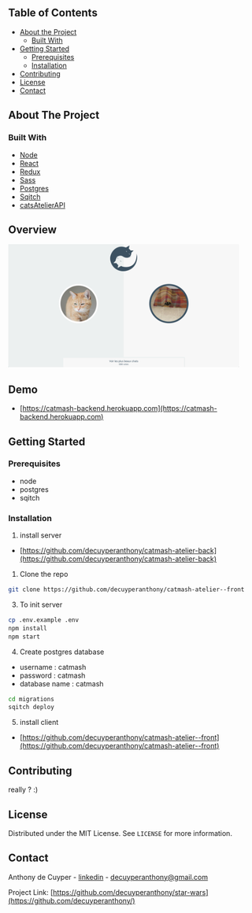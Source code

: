 ## Table of Contents

* [About the Project](#about-the-project)
  * [Built With](#built-with)
* [Getting Started](#getting-started)
  * [Prerequisites](#prerequisites)
  * [Installation](#installation)
* [Contributing](#contributing)
* [License](#license)
* [Contact](#contact)



<!-- ABOUT THE PROJECT -->
## About The Project


### Built With

* [Node](https://nodejs.org/dist/latest-v12.x/docs/api/)
* [React](https://fr.reactjs.org/)
* [Redux](https://redux.js.org/)
* [Sass](https://sass-lang.com/documentation/syntax)
* [Postgres](https://www.postgresql.org/)
* [Sqitch](https://sqitch.org/)
* [catsAtelierAPI]()

## Overview
 <img src="./.github/img/catmash-screen.png" alt="Logo" width="auto" height="250">

## Demo


* [https://catmash-backend.herokuapp.com](https://catmash-backend.herokuapp.com)

<!-- GETTING STARTED -->
## Getting Started

### Prerequisites

* node
* postgres
* sqitch

### Installation

1. install server
* [https://github.com/decuyperanthony/catmash-atelier-back](https://github.com/decuyperanthony/catmash-atelier-back)

1. Clone the repo
```sh
git clone https://github.com/decuyperanthony/catmash-atelier--front
```



3. To init server
```sh
cp .env.example .env
npm install
npm start
```
4. Create postgres database
* username : catmash
* password : catmash
* database name : catmash
```sh
cd migrations
sqitch deploy
```


5. install client
* [https://github.com/decuyperanthony/catmash-atelier--front](https://github.com/decuyperanthony/catmash-atelier--front)



<!-- CONTRIBUTING -->
## Contributing
really ? :)




<!-- LICENSE -->
## License

Distributed under the MIT License. See `LICENSE` for more information.



<!-- CONTACT -->
## Contact

Anthony de Cuyper - [linkedin](https://www.linkedin.com/in/anthony-de-cuyper/) - decuyperanthony@gmail.com

Project Link: [https://github.com/decuyperanthony/star-wars](https://github.com/decuyperanthony/)
